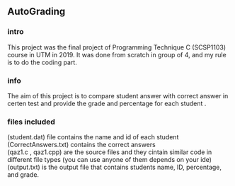 ## AutoGrading
### intro
This project was the final project of Programming Technique C (SCSP1103) course in UTM in 2019. 
It was done from scratch in group of 4, and my rule is to do the coding part.

### info
The aim of this project is to compare student answer with correct answer in certen test and provide the grade and percentage for each student .

### files included 
(student.dat) file contains the name and id of each student <br />
(CorrectAnswers.txt) contains the correct answers<br />
(qaz1.c , qaz1.cpp) are the source files and they cintain similar code in different file types (you can use anyone of them depends on your ide) <br />
(output.txt) is the output file that contains students name, ID, percentage, and grade.   
